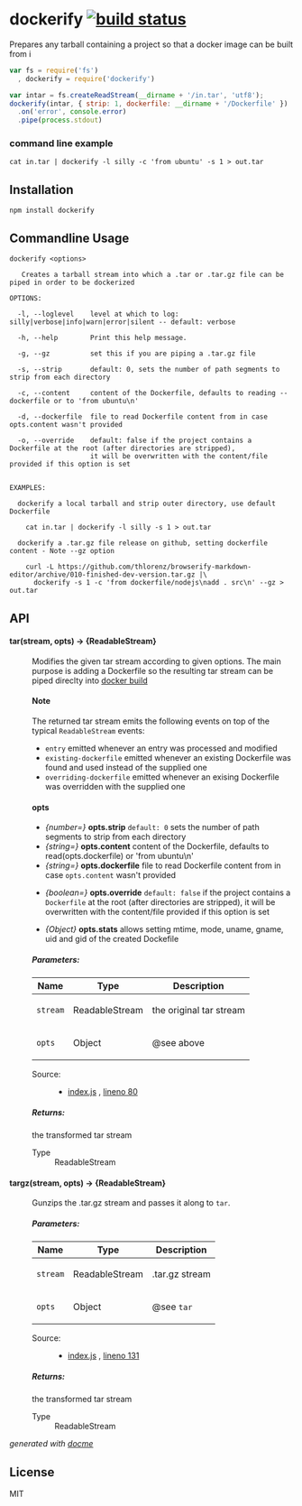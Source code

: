 # dockerify [![build status](https://secure.travis-ci.org/thlorenz/dockerify.png)](http://travis-ci.org/thlorenz/dockerify)

Prepares any tarball containing a project so that a docker image can be built from i

```js
var fs = require('fs')
  , dockerify = require('dockerify')

var intar = fs.createReadStream(__dirname + '/in.tar', 'utf8');
dockerify(intar, { strip: 1, dockerfile: __dirname + '/Dockerfile' })
  .on('error', console.error)
  .pipe(process.stdout)
```

### command line example

```
cat in.tar | dockerify -l silly -c 'from ubuntu' -s 1 > out.tar
```

## Installation

    npm install dockerify

## Commandline Usage

```
dockerify <options> 

   Creates a tarball stream into which a .tar or .tar.gz file can be piped in order to be dockerized 

OPTIONS:

  -l, --loglevel    level at which to log: silly|verbose|info|warn|error|silent -- default: verbose
  
  -h, --help        Print this help message.

  -g, --gz          set this if you are piping a .tar.gz file

  -s, --strip       default: 0, sets the number of path segments to strip from each directory  

  -c, --content     content of the Dockerfile, defaults to reading --dockerfile or to 'from ubuntu\n'

  -d, --dockerfile  file to read Dockerfile content from in case opts.content wasn't provided 

  -o, --override    default: false if the project contains a Dockerfile at the root (after directories are stripped), 
                    it will be overwritten with the content/file provided if this option is set


EXAMPLES:
  
  dockerify a local tarball and strip outer directory, use default Dockerfile
    
    cat in.tar | dockerify -l silly -s 1 > out.tar

  dockerify a .tar.gz file release on github, setting dockerfile content - Note --gz option

    curl -L https://github.com/thlorenz/browserify-markdown-editor/archive/010-finished-dev-version.tar.gz |\
      dockerify -s 1 -c 'from dockerfile/nodejs\nadd . src\n' --gz > out.tar
```

## API

<!-- START docme generated API please keep comment here to allow auto update -->
<!-- DON'T EDIT THIS SECTION, INSTEAD RE-RUN docme TO UPDATE -->

<div>
<div class="jsdoc-githubify">
<section>
<article>
<div class="container-overview">
<dl class="details">
</dl>
</div>
<dl>
<dt>
<h4 class="name" id="tar"><span class="type-signature"></span>tar<span class="signature">(stream, opts)</span><span class="type-signature"> &rarr; {ReadableStream}</span></h4>
</dt>
<dd>
<div class="description">
<p>Modifies the given tar stream according to given options.
The main purpose is adding a Dockerfile so the resulting tar stream can be piped direclty into
<a href="http://docs.docker.io/en/latest/reference/api/docker_remote_api_v1.9/#build-an-image-from-dockerfile-via-stdin">docker build</a></p>
<h4>Note</h4>
<p>The returned tar stream emits the following events on top of the typical <code>ReadableStream</code> events:</p>
<ul>
<li><code>entry</code> emitted whenever an entry was processed and modified</li>
<li><code>existing-dockerfile</code> emitted whenever an existing Dockerfile was found and used instead of the supplied one</li>
<li><code>overriding-dockerfile</code> emitted whenever an exising Dockerfile was overridden with the supplied one</li>
</ul>
<h4>opts</h4>
<ul>
<li><em>{number=}</em>   <strong>opts.strip</strong>      <code>default: 0</code> sets the number of path segments to strip from each directory</li>
<li><em>{string=}</em>   <strong>opts.content</strong>    content of the Dockerfile, defaults to read(opts.dockerfile) or 'from ubuntu\n' </li>
<li><em>{string=}</em>   <strong>opts.dockerfile</strong> file to read Dockerfile content from in case <code>opts.content</code> wasn't provided</li>
<li><p><em>{boolean=}</em>  <strong>opts.override</strong>   <code>default: false</code> if the project contains a <code>Dockerfile</code> at the root
(after directories are stripped), it will be overwritten with the content/file provided if this option is set</p>
</li>
<li><p><em>{Object}</em>    <strong>opts.stats</strong>      allows setting mtime, mode, uname, gname, uid and gid of the created Dockefile</p>
</li>
</ul>
</div>
<h5>Parameters:</h5>
<table class="params">
<thead>
<tr>
<th>Name</th>
<th>Type</th>
<th class="last">Description</th>
</tr>
</thead>
<tbody>
<tr>
<td class="name"><code>stream</code></td>
<td class="type">
<span class="param-type">ReadableStream</span>
</td>
<td class="description last"><p>the original tar stream</p></td>
</tr>
<tr>
<td class="name"><code>opts</code></td>
<td class="type">
<span class="param-type">Object</span>
</td>
<td class="description last"><p>@see above</p></td>
</tr>
</tbody>
</table>
<dl class="details">
<dt class="tag-source">Source:</dt>
<dd class="tag-source"><ul class="dummy">
<li>
<a href="https://github.com/thlorenz/dockerify/blob/master/index.js">index.js</a>
<span>, </span>
<a href="https://github.com/thlorenz/dockerify/blob/master/index.js#L80">lineno 80</a>
</li>
</ul></dd>
</dl>
<h5>Returns:</h5>
<div class="param-desc">
<p>the transformed tar stream</p>
</div>
<dl>
<dt>
Type
</dt>
<dd>
<span class="param-type">ReadableStream</span>
</dd>
</dl>
</dd>
<dt>
<h4 class="name" id="targz"><span class="type-signature"></span>targz<span class="signature">(stream, opts)</span><span class="type-signature"> &rarr; {ReadableStream}</span></h4>
</dt>
<dd>
<div class="description">
<p>Gunzips the .tar.gz stream and passes it along to <code>tar</code>.</p>
</div>
<h5>Parameters:</h5>
<table class="params">
<thead>
<tr>
<th>Name</th>
<th>Type</th>
<th class="last">Description</th>
</tr>
</thead>
<tbody>
<tr>
<td class="name"><code>stream</code></td>
<td class="type">
<span class="param-type">ReadableStream</span>
</td>
<td class="description last"><p>.tar.gz stream</p></td>
</tr>
<tr>
<td class="name"><code>opts</code></td>
<td class="type">
<span class="param-type">Object</span>
</td>
<td class="description last"><p>@see <code>tar</code></p></td>
</tr>
</tbody>
</table>
<dl class="details">
<dt class="tag-source">Source:</dt>
<dd class="tag-source"><ul class="dummy">
<li>
<a href="https://github.com/thlorenz/dockerify/blob/master/index.js">index.js</a>
<span>, </span>
<a href="https://github.com/thlorenz/dockerify/blob/master/index.js#L131">lineno 131</a>
</li>
</ul></dd>
</dl>
<h5>Returns:</h5>
<div class="param-desc">
<p>the transformed tar stream</p>
</div>
<dl>
<dt>
Type
</dt>
<dd>
<span class="param-type">ReadableStream</span>
</dd>
</dl>
</dd>
</dl>
</article>
</section>
</div>

*generated with [docme](https://github.com/thlorenz/docme)*
</div>
<!-- END docme generated API please keep comment here to allow auto update -->

## License

MIT
